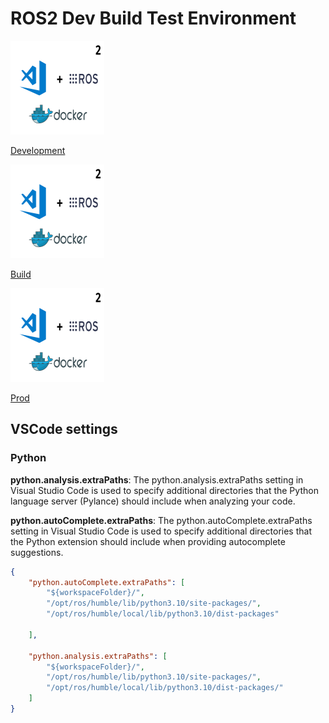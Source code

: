 # ROS2 Dev Build Test Environment

<div class="grid-container">
    <div class="grid-item">
        <a href="dev">
        <img src="images/ros_dev.png" width="150" height="150">
        <p>Development</p>
        </a>
    </div>
    <div class="grid-item">
    <a href="build">
        <img src="images/ros_dev.png" width="150" height="150">
        <p>Build</p>
        </a>
    </div>
    <div class="grid-item">
        <a href="prod">
        <img src="images/ros_dev.png" width="150" height="150">
        <p>Prod</p>
        </a>
    </div>
    
</div>

## VSCode settings
### Python

**python.analysis.extraPaths**: The python.analysis.extraPaths setting in Visual Studio Code is used to specify additional directories that the Python language server (Pylance) should include when analyzing your code.

**python.autoComplete.extraPaths**: The python.autoComplete.extraPaths setting in Visual Studio Code is used to specify additional directories that the Python extension should include when providing autocomplete suggestions.

```json
{
    "python.autoComplete.extraPaths": [
        "${workspaceFolder}/",
        "/opt/ros/humble/lib/python3.10/site-packages/",
        "/opt/ros/humble/local/lib/python3.10/dist-packages"

    ],

    "python.analysis.extraPaths": [
        "${workspaceFolder}/",
        "/opt/ros/humble/lib/python3.10/site-packages/",
        "/opt/ros/humble/local/lib/python3.10/dist-packages/"
    ]
}
```